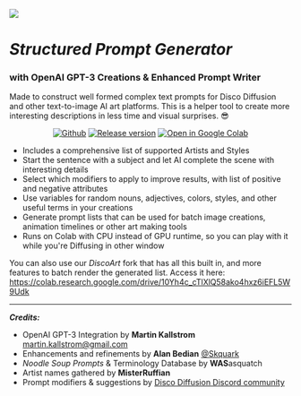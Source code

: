 ![](.github/banner.png)

# *Structured Prompt Generator*
### with OpenAI GPT-3 Creations & Enhanced Prompt Writer
Made to construct well formed complex text prompts for Disco Diffusion and other text-to-image AI art platforms.  This is a helper tool to create more interesting descriptions in less time and visual surprises. 😎


<p align=center>
<a href="https://github.com/Skquark/structured-prompt-generator/blob/main/Structured_Prompt_Generator.ipynb"><img src="https://badgen.net/badge/icon/github?icon=github&label" alt="Github"></a> <a href="https://github.com/Skquark/structured-prompt-generator"><img src="https://badgen.net/github/release/Skquark/structured-prompt-generator/stable" alt="Release version"></a>
<a href="https://colab.research.google.com/github/Skquark/structured-prompt-generator/blob/main/Structured_Prompt_Generator.ipynb"><img src="https://img.shields.io/badge/Open-in%20Colab-brightgreen?logo=google-colab&style=flat-square" alt="Open in Google Colab"/></a>
</p>

*   Includes a comprehensive list of supported Artists and Styles
*   Start the sentence with a subject and let AI complete the scene with interesting details
*   Select which modifiers to apply to improve results, with list of positive and negative attributes
*   Use variables for random nouns, adjectives, colors, styles, and other useful terms in your creations
*   Generate prompt lists that can be used for batch image creations, animation timelines or other art making tools
*   Runs on Colab with CPU instead of GPU runtime, so you can play with it while you're Diffusing in other window

You can also use our *DiscoArt* fork that has all this built in, and more features to batch render the generated list. Access it here: https://colab.research.google.com/drive/10Yh4c_cTlXlQ58ako4hxz6iEFL5W9Udk

---
***Credits:***
* OpenAI GPT-3 Integration by **Martin Kallstrom** martin.kallstrom@gmail.com
* Enhancements and refinements by **Alan Bedian** [@Skquark](https://skquark.com)
* *Noodle Soup Prompts* & Terminology Database by **WAS**asquatch
* Artist names gathered by **MisterRuffian**
* Prompt modifiers & suggestions by [Disco Diffusion Discord community](https://discord.gg/Cajx9rku)

